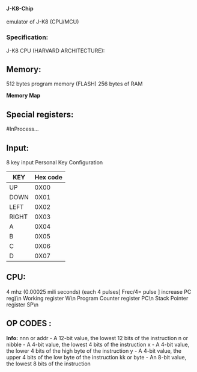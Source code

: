 #### J-K8-Chip
emulator of J-K8 (CPU/MCU) 
### Specification:
J-K8 CPU (HARVARD ARCHITECTURE):
## Memory:
512 bytes program memory (FLASH)
256 bytes  of RAM

**Memory Map**




## Special registers:
#InProcess...

## Input:
8 key input
Personal Key Configuration

 KEY   | Hex code
-------|---------
 UP    |   0X00  
 DOWN  |   0X01  
 LEFT  |   0X02  
 RIGHT |   0X03  
 A     |   0X04  
 B     |   0X05  
 C     |   0X06  
 D     |   0X07  



## CPU:
4 mhz (0.00025 mili seconds) (each 4 pulses[ Frec/4= pulse ] increase PC reg)\n
Working register               W\n
Program Counter register       PC\n
Stack Pointer register         SP\n

## OP CODES :
**Info:**
nnn or addr - A 12-bit value, the lowest 12 bits of the instruction
n or nibble - A 4-bit value, the lowest 4 bits of the instruction
x - A 4-bit value, the lower 4 bits of the high byte of the instruction
y - A 4-bit value, the upper 4 bits of the low byte of the instruction
kk or byte - An 8-bit value, the lowest 8 bits of the instruction
